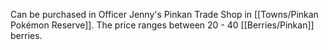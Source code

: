 Can be purchased in Officer Jenny's Pinkan Trade Shop in [[Towns/Pinkan Pokémon Reserve]]. The price ranges between 20 - 40 [[Berries/Pinkan]] berries.